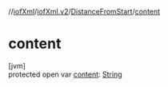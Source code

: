 //[iofXml](../../../index.md)/[iofXml.v2](../index.md)/[DistanceFromStart](index.md)/[content](content.md)

# content

[jvm]\
protected open var [content](content.md): [String](https://docs.oracle.com/javase/8/docs/api/java/lang/String.html)

